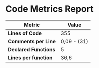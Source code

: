 # Code Metrics Report

| Metric                          | Value       |
|---------------------------------|-------------|
| **Lines of Code**               | 355         |
| **Comments per Line**           | 0,09 - (31) |
| **Declared Functions**          | 5           |
| **Lines per function**          | 36,6        |


